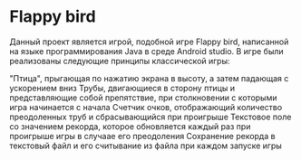 # Flappy bird
 
Данный проект является игрой, подобной игре Flappy bird, написанной на языке программирования Java в среде Android studio. В игре были реализованы следующие принципы классической игры:

"Птица", прыгающая по нажатию экрана в высоту, а затем падающая с ускорением вниз
Трубы, двигающиеся в сторону птицы и представляющие собой препятствие, при столкновении с которыми игра начинается с начала
Счетчик очков, отображающий количество преодоленных труб и сбрасывающийся при проигрыше
Текстовое поле со значением рекорда, которое обновляется каждый раз при проигрыше игры в случаае его преодоления
Сохранение рекорда в текстовый файл и его считывание из файла при каждом запуске игры
